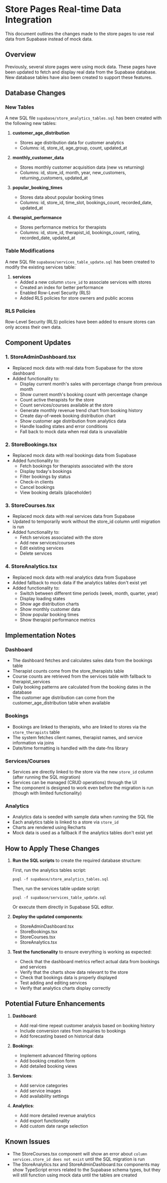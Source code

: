 # Store Pages Real-time Data Integration

This document outlines the changes made to the store pages to use real data from Supabase instead of mock data.

## Overview

Previously, several store pages were using mock data. These pages have been updated to fetch and display real data from the Supabase database. New database tables have also been created to support these features.

## Database Changes

### New Tables

A new SQL file `supabase/store_analytics_tables.sql` has been created with the following new tables:

1. **customer_age_distribution**
   - Stores age distribution data for customer analytics
   - Columns: id, store_id, age_group, count, updated_at

2. **monthly_customer_data**
   - Stores monthly customer acquisition data (new vs returning)
   - Columns: id, store_id, month, year, new_customers, returning_customers, updated_at

3. **popular_booking_times**
   - Stores data about popular booking times
   - Columns: id, store_id, time_slot, bookings_count, recorded_date, updated_at

4. **therapist_performance**
   - Stores performance metrics for therapists
   - Columns: id, store_id, therapist_id, bookings_count, rating, recorded_date, updated_at

### Table Modifications

A new SQL file `supabase/services_table_update.sql` has been created to modify the existing services table:

1. **services**
   - Added a new column `store_id` to associate services with stores
   - Created an index for better performance
   - Enabled Row-Level Security (RLS)
   - Added RLS policies for store owners and public access

### RLS Policies

Row-Level Security (RLS) policies have been added to ensure stores can only access their own data.

## Component Updates

### 1. StoreAdminDashboard.tsx

- Replaced mock data with real data from Supabase for the store dashboard
- Added functionality to:
  - Display current month's sales with percentage change from previous month
  - Show current month's booking count with percentage change
  - Count active therapists for the store
  - Count services/courses available at the store
  - Generate monthly revenue trend chart from booking history
  - Create day-of-week booking distribution chart
  - Show customer age distribution from analytics data
  - Handle loading states and error conditions
  - Fall back to mock data when real data is unavailable

### 2. StoreBookings.tsx

- Replaced mock data with real bookings data from Supabase
- Added functionality to:
  - Fetch bookings for therapists associated with the store
  - Display today's bookings
  - Filter bookings by status
  - Check-in clients
  - Cancel bookings
  - View booking details (placeholder)

### 3. StoreCourses.tsx

- Replaced mock data with real services data from Supabase
- Updated to temporarily work without the store_id column until migration is run
- Added functionality to:
  - Fetch services associated with the store
  - Add new services/courses
  - Edit existing services
  - Delete services

### 4. StoreAnalytics.tsx

- Replaced mock data with real analytics data from Supabase
- Added fallback to mock data if the analytics tables don't exist yet
- Added functionality to:
  - Switch between different time periods (week, month, quarter, year)
  - Display loading states
  - Show age distribution charts
  - Show monthly customer data
  - Show popular booking times
  - Show therapist performance metrics

## Implementation Notes

### Dashboard

- The dashboard fetches and calculates sales data from the bookings table
- Therapist counts come from the store_therapists table
- Course counts are retrieved from the services table with fallback to therapist_services
- Daily booking patterns are calculated from the booking dates in the database
- The customer age distribution can come from the customer_age_distribution table when available

### Bookings

- Bookings are linked to therapists, who are linked to stores via the `store_therapists` table
- The system fetches client names, therapist names, and service information via joins
- Date/time formatting is handled with the date-fns library

### Services/Courses

- Services are directly linked to the store via the new `store_id` column (after running the SQL migration)
- Services can be managed (CRUD operations) through the UI
- The component is designed to work even before the migration is run (though with limited functionality)

### Analytics

- Analytics data is seeded with sample data when running the SQL file
- Each analytics table is linked to a store via `store_id`
- Charts are rendered using Recharts
- Mock data is used as a fallback if the analytics tables don't exist yet

## How to Apply These Changes

1. **Run the SQL scripts** to create the required database structure:
   
   First, run the analytics tables script:
   ```
   psql -f supabase/store_analytics_tables.sql
   ```
   
   Then, run the services table update script:
   ```
   psql -f supabase/services_table_update.sql
   ```
   
   Or execute them directly in Supabase SQL editor.

2. **Deploy the updated components**:
   - StoreAdminDashboard.tsx
   - StoreBookings.tsx
   - StoreCourses.tsx
   - StoreAnalytics.tsx

3. **Test the functionality** to ensure everything is working as expected:
   - Check that the dashboard metrics reflect actual data from bookings and services
   - Verify that the charts show data relevant to the store
   - Check that bookings data is properly displayed
   - Test adding and editing services
   - Verify that analytics charts display correctly

## Potential Future Enhancements

1. **Dashboard**:
   - Add real-time repeat customer analysis based on booking history
   - Include conversion rates from inquiries to bookings
   - Add forecasting based on historical data

2. **Bookings**:
   - Implement advanced filtering options
   - Add booking creation form
   - Add detailed booking views

3. **Services**:
   - Add service categories
   - Add service images
   - Add availability settings

4. **Analytics**:
   - Add more detailed revenue analytics
   - Add export functionality
   - Add custom date range selection 

## Known Issues

- The StoreCourses.tsx component will show an error about `column services.store_id does not exist` until the SQL migration is run
- The StoreAnalytics.tsx and StoreAdminDashboard.tsx components may show TypeScript errors related to the Supabase schema types, but they will still function using mock data until the tables are created 